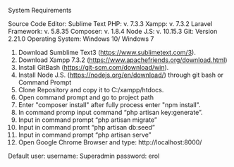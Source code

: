 System Requirements

Source Code Editor: Sublime Text
PHP: v. 7.3.3
Xampp: v. 7.3.2
Laravel Framework: v. 5.8.35
Composer: v. 1.8.4
Node J.S: v. 10.15.3
Git: Version 2.21.0
Operating System: Windows 10/ Windows 7

1. Download Sumblime Text3 (https://www.sublimetext.com/3).
2. Download Xampp 7.3.2 (https://www.apachefriends.org/download.html)
3. Install GitBash (https://git-scm.com/download/win). 
4. Install Node J.S. (https://nodejs.org/en/download/) through git bash or Command Prompt
5. Clone Repository and copy it to C:/xampp/htdocs.
6. Open command prompt and go to project path
7. Enter "composer install" after fully process enter "npm install".
8. In command promp input command “php artisan key:generate”.
9. Input in command prompt “php artisan migrate”
10. Input in command promt “php artisan db:seed”
11. Input in command prompt “php artisan serve”
12. Open Google Chrome Browser and type: http://localhost:8000/

Default user:
username: Superadmin
password: erol


